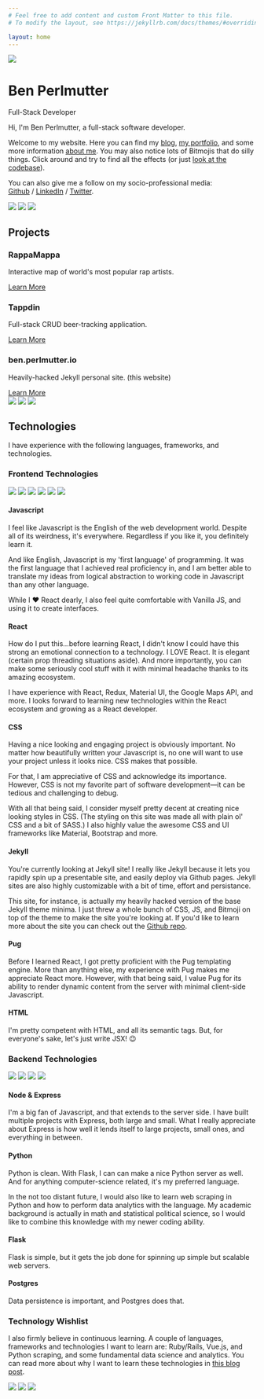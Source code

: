 ```yaml
---
# Feel free to add content and custom Front Matter to this file.
# To modify the layout, see https://jekyllrb.com/docs/themes/#overriding-theme-defaults

layout: home
---
```

<div class="img-wrap-center">
<img src="/assets/img/28-bitmoji-internet-love.png" class="bitmoji-header">
</div>
<div class="homepage-title title-font-family">
    <h1>Ben Perlmutter</h1>
    <p class="subtitle">
     Full-Stack Developer
        <!-- <span class="subtitle__trait">Developer</span>
        <img src="/assets/img/01-bitmoji-neutral.png" class="bitmoji-divider__bitmoji"> 
        <span class="subtitle__trait">Entrepreneur</span>
        <img src="/assets/img/01-bitmoji-neutral.png" class="bitmoji-divider__bitmoji">
        <span class="subtitle__trait">Writer</span> -->
    </p>
</div>

Hi, I'm Ben Perlmutter, a full-stack software developer.

Welcome to my website. Here you can find my [blog](/blog.html), [my portfolio](https://github.com/bpmutter/), and some more information [about me](/about.html). You may also notice lots of Bitmojis that do silly things. Click around and try to find all the effects (or just [look at the codebase](https://github.com/bpmutter/ben.perlmutter.io)). 

<!-- I also love to write and try to have an entrepreneurial attitude toward life. I previously founded PerlWrite, a content creation business and have managed to hack my way to living in 3 countries in the past 4 years, in addition to traveling to quite a few others. To learn more, check out the [about page](/about.html). -->

You can also give me a follow on my socio-professional media: 
<br> [Github](https://github.com/bpmutter) / [LinkedIn](https://www.linkedin.com/in/ben-perlmutter-a410228a/) / [Twitter](https://twitter.com/bpmutter).

<section class="bitmoji-divider">
    <img src="/assets/img/01-bitmoji-neutral.png" class="bitmoji-divider__bitmoji">
    <img src="/assets/img/01-bitmoji-neutral.png" class="bitmoji-divider__bitmoji">
    <img src="/assets/img/01-bitmoji-neutral.png" class="bitmoji-divider__bitmoji">
</section>

<section class="projects">
    <h2>Projects</h2>
    <div class="projects__container">
        <div class="projects__project-container" id="rappa-mappa-img">
            <div class="projects__project-description projects__project-description--expand"
            > 
                <h3 class="projects__project-title"
                >RappaMappa</h3>
                <p class="projects__project-info">Interactive map of world's most popular rap artists. </p>
                <a class="projects__project-learn-more-btn title-font-family"
                    href="/projects.html#rappamappa"
                >
                    Learn More
                </a>
            </div>
        </div>
        <div class="projects__project-container" id="tappdin-img"
        >
            <div class="projects__project-description projects__project-description--expand"> 
                <h3 class="projects__project-title">Tappdin</h3>
                <p class="projects__project-info">Full-stack CRUD beer-tracking application.</p>
                <a class="projects__project-learn-more-btn title-font-family"
                    href="/projects.html#tappdin"
                >
                    Learn More
                </a>
            </div>
        </div>
        <div class="projects__project-container" id="ben-perlmutter-io-img">
            <div class="projects__project-description projects__project-description--expand"> 
                <h3 class="projects__project-title">ben.perlmutter.io</h3>
                <p class="projects__project-info">Heavily-hacked Jekyll personal site. (this website)</p>
                <a class="projects__project-learn-more-btn title-font-family"
                    href="/projects.html#ben-perlmutter-io"
                >
                    Learn More
                </a>
            </div>
        </div>
    </div>
</section>

<section class="bitmoji-divider">
    <img src="/assets/img/01-bitmoji-neutral.png" class="bitmoji-divider__bitmoji">
    <img src="/assets/img/01-bitmoji-neutral.png" class="bitmoji-divider__bitmoji">
    <img src="/assets/img/01-bitmoji-neutral.png" class="bitmoji-divider__bitmoji">
</section>

<section class="technologies">
    <h2>Technologies</h2>
    <p>I have experience with the following languages, frameworks, and technologies.</p>
        <div class="technologies__type">
            <h3 >Frontend Technologies</h3>
            <div class="technologies__container technologies__front-end">
                <img src="/assets/img/technologies/javascript.png" class="technologies__img" id="technologies__javascript">
                <img src="/assets/img/technologies/react.png" class="technologies__img" id="technologies__react">
                <img src="/assets/img/technologies/css.png" class="technologies__img" id="technologies__css">
                <img src="/assets/img/technologies/jekyll.png" class="technologies__img" id="technologies__jekyll">
                <img src="/assets/img/technologies/pug.png" class="technologies__img" id="technologies__pug">
                <img src="/assets/img/technologies/html.png" class="technologies__img" id="technologies__html">
            </div>
            <div class="technologies__description-container technologies__description-frontend">
                <div class="technologies__description" id="javascript-description">
                    <h4 class="technologies__header">Javascript</h4>
                    <div class="technologies__description-content">
                        <p>I feel like Javascript is the English of the web development world. Despite all of its weirdness, it's everywhere. Regardless if you like it, you  definitely learn it. </p>
                        <p>And like English, Javascript is my 'first language' of programming. It was the first language that I achieved real proficiency in, and I am better able to translate my ideas from logical abstraction to working code in Javascript than any other language.</p>
                        <p>While I ♥️ React dearly, I also feel quite comfortable with Vanilla JS, and using it to create interfaces.</p>
                    </div>
                </div>
                <div class="technologies__description" id="react-description">
                    <h4 class="technologies__header">React</h4>
                    <div class="technologies__description-content">
                        <p>How do I put this...before learning React, I didn't know I could have this strong an emotional connection to a technology. I LOVE React. It is elegant (certain prop threading situations aside). And more importantly, you can make some seriously cool stuff with it with minimal headache thanks to its amazing ecosystem.</p>
                        <p>I have experience with React, Redux, Material UI, the Google Maps API, and more. I looks forward to learning new technologies within the React ecosystem and growing as a React developer.</p>
                    </div>
                </div>
                <div class="technologies__description" id="css-description">
                    <h4 class="technologies__header">CSS</h4>
                    <div class="technologies__description-content">
                        <p>Having a nice looking and engaging project is obviously important. No matter how beautifully written your  Javascript is, no one will want to use your project unless it looks nice. CSS makes that possible.</p>
                        <p>For that, I am appreciative of CSS and acknowledge its importance. However, CSS is not my favorite part of software development—it can be tedious and challenging to debug.</p> 
                        <p>With all that being said, I consider myself pretty decent at creating nice looking styles in CSS. (The styling on this site was made all with plain ol' CSS and a bit of SASS.) I also highly value the awesome CSS and UI frameworks like Material, Bootstrap and more.</p>
                    </div>
                </div>
                <div class="technologies__description" id="jekyll-description">
                    <h4 class="technologies__header">Jekyll</h4>
                    <div class="technologies__description-content">
                        <p>You're currently looking at Jekyll site! I really like Jekyll because it lets you rapidly spin up a presentable site, and easily deploy via Github pages. Jekyll sites are also highly customizable with a bit of time, effort and persistance. </p>
                        <p>This site, for instance, is actually my heavily hacked version of the base Jekyll theme minima. I just threw a whole bunch of CSS, JS, and Bitmoji on top of the theme to make the site you're looking at. If you'd like to learn more about the site you can check out the <a href="https://github.com/bpmutter/ben.perlmutter.io" target="_blank">Github repo</a>.</p>
                    </div>
                </div>
                <div class="technologies__description" id="pug-description">
                    <h4 class="technologies__header">Pug</h4>
                    <div class="technologies__description-content">
                        <p>Before I learned React, I got pretty proficient with the Pug templating engine. More than anything else, my experience with Pug makes me appreciate React more. However, with that being said, I value Pug for its ability to render dynamic content from the server with minimal client-side Javascript.</p>
                    </div>
                </div>
                <div class="technologies__description" id="html-description">
                    <h4 class="technologies__header">HTML</h4>
                    <div class="technologies__description-content">
                        <p>I'm pretty competent with HTML, and all its semantic tags. But, for everyone's sake, let's just write JSX! 😉</p>
                    </div>
                </div>
            </div>
    </div>
    <div class="technologies__type">
        <h3 class="technologies__title">Backend Technologies</h3>
        <div class="technologies__container technologies__back-end">
            <img src="/assets/img/technologies/node-express.png" class="technologies__img" id="technologies__express">
            <img src="/assets/img/technologies/python.png" class="technologies__img" id="technologies__python">
            <img src="/assets/img/technologies/flask.png" class="technologies__img" id="technologies__flask">
            <img src="/assets/img/technologies/postgres.png" class="technologies__img" id="technologies__postgres">
        </div>
        <div class="technologies__description-container technologies__description-frontend">
            <div class="technologies__description" id="express-description">
                <h4 class="technologies__header">Node & Express</h4>
                <div class="technologies__description-content">
                    <p>I'm a big fan of Javascript, and that extends to the server side. I have built multiple projects with Express, both large and small. What I really appreciate about Express is how well it lends itself to large projects, small ones, and everything in between.</p>
                </div>
            </div>
            <div class="technologies__description" id="python-description">
                <h4 class="technologies__header">Python</h4>
                <div class="technologies__description-content">
                    <p>Python is clean. With Flask, I can can make a nice Python server as well. And for anything computer-science related, it's my preferred language.</p>
                    <p>In the not too distant future, I would also like to learn web scraping in Python and how to perform data analytics with the language. My academic background is actually in math and statistical political science, so I would like to combine this knowledge with my newer coding ability.</p>
                </div>
            </div>
            <div class="technologies__description" id="flask-description">
                <h4 class="technologies__header">Flask</h4>
                <div class="technologies__description-content">
                    <p>Flask is simple, but it gets the job done for spinning up simple but scalable web servers.</p>
                </div>
            </div>
            <div class="technologies__description" id="postgres-description">
                <h4 class="technologies__header">Postgres</h4>
                <div class="technologies__description-content">
                    <p>Data persistence is important, and Postgres does that.</p>
                </div>
            </div>
        </div>
    </div>
    <div class="technologies__type">
        <h3 class="technologies__title">Technology Wishlist</h3>
        <p>I also firmly believe in continuous learning. A couple of languages, frameworks and technologies I want to learn are: Ruby/Rails, Vue.js, and Python scraping, and some fundamental data science and analytics. You can read more about why I want to learn these technologies in <a href="/2020/06/19/technology-wishlist.html">this blog post</a>.</p>
    </div>
</section>
<section class="bitmoji-divider">
    <img src="/assets/img/01-bitmoji-neutral.png" class="bitmoji-divider__bitmoji">
    <img src="/assets/img/01-bitmoji-neutral.png" class="bitmoji-divider__bitmoji">
    <img src="/assets/img/01-bitmoji-neutral.png" class="bitmoji-divider__bitmoji">
</section>

<script defer type="text/javascript" src="/assets/js/homepage.js"></script>

<!-- ## Skills
coming soon....

## Projects
coming eventually... -->

